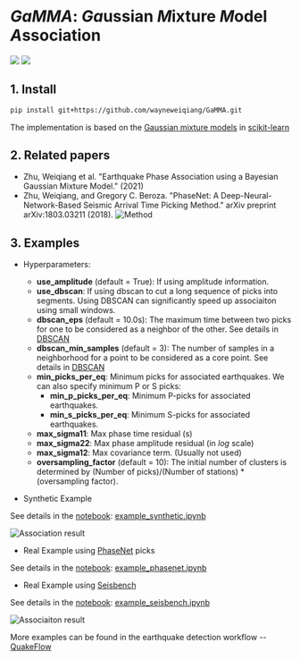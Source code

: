 # *GaMMA*: *Ga*ussian *M*ixture *M*odel *A*ssociation 

[![](https://github.com/wayneweiqiang/GaMMA/workflows/documentation/badge.svg)](https://wayneweiqiang.github.io/GaMMA)
[![](https://github.com/wayneweiqiang/GaMMA/workflows/wheels/badge.svg)](https://wayneweiqiang.github.io/GaMMA)

## 1. Install
```bash
pip install git+https://github.com/wayneweiqiang/GaMMA.git
```

The implementation is based on the [Gaussian mixture models](https://scikit-learn.org/stable/modules/mixture.html#gmm) in [scikit-learn](https://scikit-learn.org/stable/index.html)

## 2. Related papers
- Zhu, Weiqiang et al. "Earthquake Phase Association using a Bayesian Gaussian Mixture Model." (2021)
- Zhu, Weiqiang, and Gregory C. Beroza. "PhaseNet: A Deep-Neural-Network-Based Seismic Arrival Time Picking Method." arXiv preprint arXiv:1803.03211 (2018).
![Method](https://raw.githubusercontent.com/wayneweiqiang/GaMMA/master/docs/assets/diagram_gamma_annotated.png)

## 3. Examples

- Hyperparameters:
  - **use_amplitude** (default = True): If using amplitude information.
  - **use_dbscan**: If using dbscan to cut a long sequence of picks into segments. Using DBSCAN can significantly speed up associaiton using small windows. 
  - **dbscan_eps** (default = 10.0s): The maximum time between two picks for one to be considered as a neighbor of the other. See details in [DBSCAN](https://https://scikit-learn.org/stable/modules/generated/sklearn.cluster.DBSCAN.html)
  - **dbscan_min_samples** (default = 3): The number of samples in a neighborhood for a point to be considered as a core point. See details in [DBSCAN](https://https://scikit-learn.org/stable/modules/generated/sklearn.cluster.DBSCAN.html)
  - **min_picks_per_eq**: Minimum picks for associated earthquakes. We can also specify minimum P or S picks:
  	- **min_p_picks_per_eq**: Minimum P-picks for associated earthquakes.
  	- **min_s_picks_per_eq**: Minimum S-picks for associated earthquakes.
  - **max_sigma11**: Max phase time residual (s)
  - **max_sigma22**: Max phase amplitude residual (in *log* scale)
  - **max_sigma12**: Max covariance term. (Usually not used)
  - **oversampling_factor** (default = 10): The initial number of clusters is determined by (Number of picks)/(Number of stations) * (oversampling factor).


- Synthetic Example

See details in the [notebook](https://github.com/wayneweiqiang/GaMMA/blob/master/docs/example_synthetic.ipynb): [example_synthetic.ipynb](example_synthetic.ipynb)

![Association result](https://raw.githubusercontent.com/wayneweiqiang/GaMMA/master/docs/assets/result_eq05_err0.0_fp0.0_amp1.png)

- Real Example using [PhaseNet](https://wayneweiqiang.github.io/PhaseNet/) picks

See details in the [notebook](https://github.com/wayneweiqiang/GaMMA/blob/master/docs/example_phasenet.ipynb): [example_phasenet.ipynb](example_phasenet.ipynb)

- Real Example using [Seisbench](https://github.com/seisbench/seisbench)

See details in the [notebook](https://github.com/seisbench/seisbench/blob/main/examples/03c_catalog_seisbench_gamma.ipynb): [example_seisbench.ipynb](example_seisbench.ipynb)

![Associaiton result](https://raw.githubusercontent.com/wayneweiqiang/GaMMA/master/docs/assets/2019-07-04T18-02-01.074.png)

More examples can be found in the earthquake detection workflow -- [QuakeFlow](https://wayneweiqiang.github.io/QuakeFlow/)
